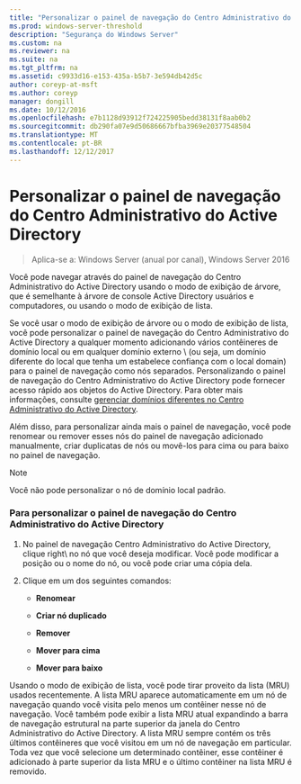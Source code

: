 ```yaml
---
title: "Personalizar o painel de navegação do Centro Administrativo do Active Directory"
ms.prod: windows-server-threshold
description: "Segurança do Windows Server"
ms.custom: na
ms.reviewer: na
ms.suite: na
ms.tgt_pltfrm: na
ms.assetid: c9933d16-e153-435a-b5b7-3e594db42d5c
author: coreyp-at-msft
ms.author: coreyp
manager: dongill
ms.date: 10/12/2016
ms.openlocfilehash: e7b1128d93912f724225905bedd38131f8aab0b2
ms.sourcegitcommit: db290fa07e9d50686667bfba3969e20377548504
ms.translationtype: MT
ms.contentlocale: pt-BR
ms.lasthandoff: 12/12/2017
---
```

# <a name="customize-the-active-directory-administrative-center-navigation-pane"></a>Personalizar o painel de navegação do Centro Administrativo do Active Directory

>Aplica-se a: Windows Server (anual por canal), Windows Server 2016

  Você pode navegar através do painel de navegação do Centro Administrativo do Active Directory usando o modo de exibição de árvore, que é semelhante à árvore de console Active Directory usuários e computadores, ou usando o modo de exibição de lista.

 Se você usar o modo de exibição de árvore ou o modo de exibição de lista, você pode personalizar o painel de navegação do Centro Administrativo do Active Directory a qualquer momento adicionando vários contêineres de domínio local ou em qualquer domínio externo \ (ou seja, um domínio diferente do local que tenha um estabelece confiança com o local domain\) para o painel de navegação como nós separados. Personalizando o painel de navegação do Centro Administrativo do Active Directory pode fornecer acesso rápido aos objetos do Active Directory. Para obter mais informações, consulte [gerenciar domínios diferentes no Centro Administrativo do Active Directory](manage-different-domains-in-active-directory-administrative-center.md).

 Além disso, para personalizar ainda mais o painel de navegação, você pode renomear ou remover esses nós do painel de navegação adicionado manualmente, criar duplicatas de nós ou movê-los para cima ou para baixo no painel de navegação.

> [!NOTE]
>  Você não pode personalizar o nó de domínio local padrão.

### <a name="to-customize-the-active-directory-administrative-center-navigation-pane"></a>Para personalizar o painel de navegação do Centro Administrativo do Active Directory

1.  No painel de navegação Centro Administrativo do Active Directory, clique right\ no nó que você deseja modificar. Você pode modificar a posição ou o nome do nó, ou você pode criar uma cópia dela.

2.  Clique em um dos seguintes comandos:

    -   **Renomear**

    -   **Criar nó duplicado**

    -   **Remover**

    -   **Mover para cima**

    -   **Mover para baixo**

 Usando o modo de exibição de lista, você pode tirar proveito da lista \(MRU\) usados recentemente. A lista MRU aparece automaticamente em um nó de navegação quando você visita pelo menos um contêiner nesse nó de navegação. Você também pode exibir a lista MRU atual expandindo a barra de navegação estrutural na parte superior da janela do Centro Administrativo do Active Directory. A lista MRU sempre contém os três últimos contêineres que você visitou em um nó de navegação em particular. Toda vez que você selecione um determinado contêiner, esse contêiner é adicionado à parte superior da lista MRU e o último contêiner na lista MRU é removido.

  

